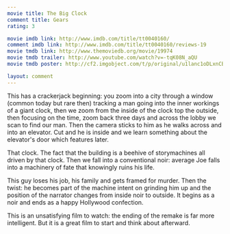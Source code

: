 ```yaml
---
movie title: The Big Clock
comment title: Gears
rating: 3

movie imdb link: http://www.imdb.com/title/tt0040160/
comment imdb link: http://www.imdb.com/title/tt0040160/reviews-19
movie tmdb link: http://www.themoviedb.org/movie/19974
movie tmdb trailer: http://www.youtube.com/watch?v=-tqK08N_aQU
movie tmdb poster: http://cf2.imgobject.com/t/p/original/u1lanc1oDLxnCBS0uqBIjlGB8gi.jpg

layout: comment
---
```


This has a crackerjack beginning: you zoom into a city through a window (common today but rare then) tracking a man going into the inner workings of a giant clock, then we zoom from the inside of the clock top the outside, then focusing on the time, zoom back three days and across the lobby we scan to find our man. Then the camera sticks to him as he walks across and into an elevator. Cut and he is inside and we learn something about the elevator's door which features later.

That clock. The fact that the building is a beehive of storymachines all driven by that clock. Then we fall into a conventional noir: average Joe falls into a machinery of fate that knowingly ruins his life.

This guy loses his job, his family and gets framed for murder. Then the twist: he becomes part of the machine intent on grinding him up and the position of the narrator changes from inside noir to outside. It begins as a noir and ends as a happy Hollywood confection.

This is an unsatisfying film to watch: the ending of the remake is far more intelligent. But it is a great film to start and think about afterward.